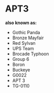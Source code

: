 # APT3

**also known as:**
- Gothic Panda
- Bronze Mayfair
- Red Sylvan
- UPS Team
- Brocade Typhoon
- Group 6
- Boron
- Buckeye
- G0022
- APT 3
- TG-0110
